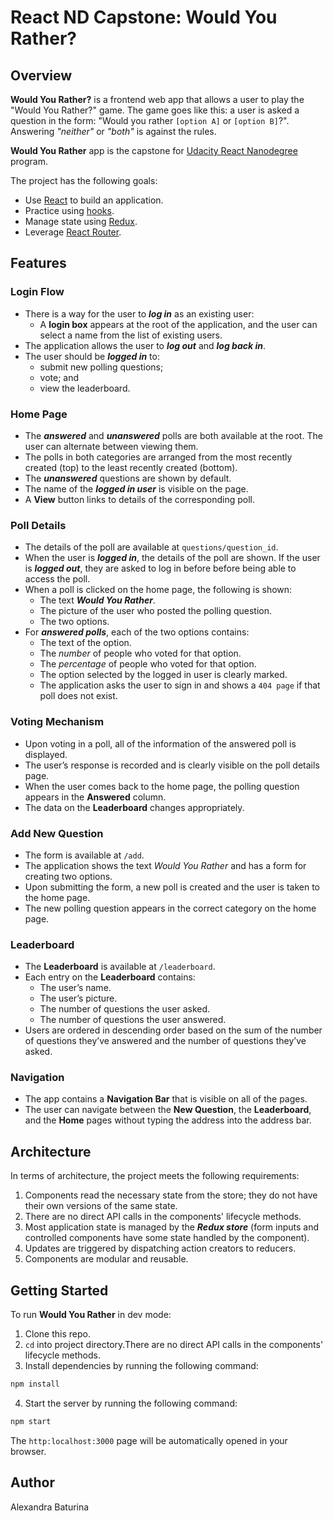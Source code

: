 # React ND Capstone: Would You Rather?

## Overview
**Would You Rather?** is a frontend web app that allows a user to play the "Would You Rather?" game. The game goes like this: a user is asked a question in the form: "Would you rather ```[option A]``` or ```[option B]```?". Answering *"neither"* or *"both"* is against the rules.

**Would You Rather** app is the capstone for [Udacity React Nanodegree](https://www.udacity.com/course/react-nanodegree--nd019?gclid=Cj0KCQjwrJOMBhCZARIsAGEd4VH6s1AtGuH3NE8TL2ScAp7Q_bEcZmYN70OLRFebZjCVR3Zmr4xCT3waAmMZEALw_wcB&utm_campaign=12712700850_c&utm_keyword=react%20udacity_e&utm_medium=ads_r&utm_source=gsem_brand&utm_term=124530973630) program.

The project has the following goals:
* Use [React](https://reactjs.org/) to build an application.
* Practice using [hooks](https://reactjs.org/docs/hooks-overview.html).
* Manage state using [Redux](https://redux.js.org/usage/configuring-your-store).
* Leverage [React Router](https://reactrouter.com/web/guides/quick-start).
## Features
### Login Flow
* There is a way for the user to ***log in*** as an existing user:
  * A **login box** appears at the root of the application, and the user can select a name from the list of existing users.
* The application allows the user to ***log out*** and ***log back in***. 
* The user should be ***logged in*** to:
  * submit new polling questions;
  * vote; and
  * view the leaderboard.
### Home Page
* The ***answered*** and ***unanswered*** polls are both available at the root. The user can alternate between viewing them.
* The polls in both categories are arranged from the most recently created (top) to the least recently created (bottom).
* The ***unanswered*** questions are shown by default. 
* The name of the ***logged in user*** is visible on the page.
* A **View** button links to details of the corresponding poll.
### Poll Details
* The details of the poll are available at ```questions/question_id```.
* When the user is ***logged in***, the details of the poll are shown. If the user is ***logged out***, they are asked to log in before before being able to access the poll.
* When a poll is clicked on the home page, the following is shown:
  * The text ***Would You Rather***.
  * The picture of the user who posted the polling question.
  * The two options.
* For ***answered polls***, each of the two options contains:
  * The text of the option.
  * The *number* of people who voted for that option.
  * The *percentage* of people who voted for that option.
  * The option selected by the logged in user is clearly marked.
  * The application asks the user to sign in and shows a ```404 page``` if that poll does not exist.
### Voting Mechanism
* Upon voting in a poll, all of the information of the answered poll is displayed.
* The user’s response is recorded and is clearly visible on the poll details page.
* When the user comes back to the home page, the polling question appears in the **Answered** column.
* The data on the **Leaderboard** changes appropriately.
### Add New Question
* The form is available at ```/add```.
* The application shows the text *Would You Rather* and has a form for creating two options.
* Upon submitting the form, a new poll is created and the user is taken to the home page.
* The new polling question appears in the correct category on the home page.
### Leaderboard
* The **Leaderboard** is available at ```/leaderboard```.
* Each entry on the **Leaderboard** contains:
  * The user’s name.
  * The user’s picture.
  * The number of questions the user asked.
  * The number of questions the user answered.
* Users are ordered in descending order based on the sum of the number of questions they’ve answered and the number of questions they’ve asked.
### Navigation
* The app contains a **Navigation Bar** that is visible on all of the pages.
* The user can navigate between the **New Question**, the **Leaderboard**, and the **Home** pages without typing the address into the address bar.
## Architecture
In terms of architecture, the project meets the following requirements:
1. Components read the necessary state from the store; they do not have their own versions of the same state.
2. There are no direct API calls in the components' lifecycle methods.
3. Most application state is managed by the ***Redux store*** (form inputs and controlled components have some state handled by the component).
4. Updates are triggered by dispatching action creators to reducers.
5. Components are modular and reusable.
## Getting Started
To run **Would You Rather** in dev mode:
1. Clone this repo.
2. ```cd``` into project directory.There are no direct API calls in the components' lifecycle methods.
3. Install dependencies by running the following command:
```sh
npm install
```
4. Start the server by running the following command:
```sh
npm start
```
The ```http:localhost:3000``` page will be automatically opened in your browser.
## Author
Alexandra Baturina
